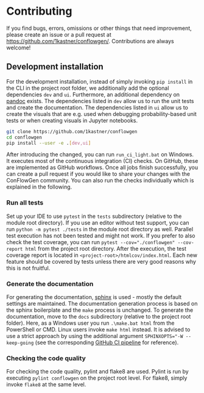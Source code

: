 # Contributing

If you find bugs, errors, omissions or other things that need improvement, please create an issue or a pull request at 
https://github.com/1kastner/conflowgen/.
Contributions are always welcome!

## Development installation

For the development installation, instead of simply invoking `pip install` in the CLI in the project root folder, we 
additionally add the optional dependencies `dev` and `ui`.
Furthermore, an additional dependency on
[pandoc](https://pandoc.org/installing.html)
exists.
The dependencies listed in `dev` allow us to run the unit tests and create the documentation.
The dependencies listed in `ui` allow us to create the visuals that are e.g. used when debugging probability-based 
unit tests or when creating visuals in Jupyter notebooks. 

```bash
git clone https://github.com/1kastner/conflowgen
cd conflowgen
pip install --user -e .[dev,ui]
```

After introducing the changed, you can run `run_ci_light.bat` on Windows.
It executes most of the continuous integration (CI) checks. 
On GitHub, these are implemented as GitHub workflows.
Once all jobs finish successfully, you can create a pull request if you would like to share your changes with the
ConFlowGen community.
You can also run the checks individually which is explained in the following.

### Run all tests

Set up your IDE to use `pytest` in the `tests` subdirectory (relative to the module root directory).
If you use an editor without test support, you can run `python -m pytest ./tests` in the module root directory as well.
Parallel test execution has not been tested and might not work.
If you prefer to also check the test coverage, you can run
`pytest --cov="./conflowgen" --cov-report html`
from the project root directory.
After the execution, the test coverage report is located in `<project-root>/htmlcov/index.html`.
Each new feature should be covered by tests unless there are very good reasons why this is not fruitful.

### Generate the documentation

For generating the documentation, 
[sphinx](https://www.sphinx-doc.org/)
is used - mostly the default settings are maintained.
The documentation generation process is based on the sphinx boilerplate and the `make` process is unchanged.
To generate the documentation, move to the `docs` subdirectory (relative to the project root folder).
Here, as a Windows user you run `.\make.bat html` from the PowerShell or CMD.
Linux users invoke `make html` instead.
It is advised to use a strict approach by using the additional argument `SPHINXOPTS="-W --keep-going`
(see the corresponding
[GitHub CI pipeline](https://github.com/1kastner/conflowgen/blob/main/.github/workflows/docs.yaml#L34)
for reference).

### Checking the code quality

For checking the code quality, pylint and flake8 are used.
Pylint is run by executing `pylint conflowgen` on the project root level.
For flake8, simply invoke `flake8` at the same level.
